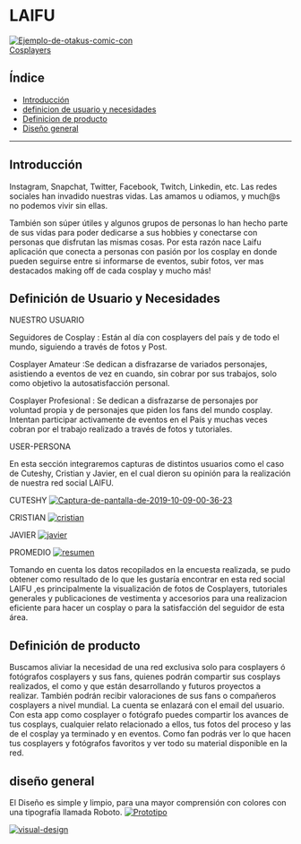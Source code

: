 # LAIFU

<a href="https://ibb.co/qk61JSN"><img src="https://i.ibb.co/18c2zgr/Ejemplo-de-otakus-comic-con.jpg" alt="Ejemplo-de-otakus-comic-con" border="0"></a><br /><a target='_blank' href='https://es.imgbb.com/'>Cosplayers</a><br />

## Índice


* [Introducción](#introducción)
* [definicion de usuario y necesidades](#definición)
* [Definicion de producto](#def2)
* [Diseño general](#diseño)


***

## Introducción

Instagram, Snapchat, Twitter, Facebook, Twitch, Linkedin, etc. Las redes
sociales han invadido nuestras vidas. Las amamos u odiamos, y much@s no podemos
vivir sin ellas.

También son súper útiles y algunos grupos de personas lo han hecho parte de sus vidas
para poder dedicarse a sus hobbies y conectarse con personas que disfrutan las mismas cosas.
Por esta razón nace Laifu aplicación que conecta a personas con pasión por los cosplay en donde pueden seguirse entre si informarse de eventos, subir fotos, ver mas destacados making off de cada cosplay y mucho más!
 


## Definición de Usuario y Necesidades


NUESTRO USUARIO

Seguidores de Cosplay : Están al día con cosplayers del país y de todo el mundo, siguiendo a través de fotos y Post.

Cosplayer Amateur :Se dedican a disfrazarse de variados personajes, asistiendo a eventos de vez en cuando, sin cobrar por sus trabajos, solo como objetivo la autosatisfacción personal.

Cosplayer Profesional : Se dedican a disfrazarse de personajes por voluntad propia y de personajes que piden los fans del mundo cosplay. Intentan participar activamente de eventos en el País y muchas veces cobran por el trabajo realizado a través de fotos y tutoriales.


USER-PERSONA

En esta sección integraremos capturas de distintos usuarios como el caso de Cuteshy, Cristian y Javier, en el cual dieron su opinión para la realización de nuestra red social LAIFU.

CUTESHY
<a href="https://imgbb.com/"><img src="https://i.ibb.co/PwvmZRR/Captura-de-pantalla-de-2019-10-09-00-36-23.png" alt="Captura-de-pantalla-de-2019-10-09-00-36-23" border="0"></a>

CRISTIAN
<a href="https://imgbb.com/"><img src="https://i.ibb.co/wYSytWM/cristian.png" alt="cristian" border="0"></a>

JAVIER
<a href="https://imgbb.com/"><img src="https://i.ibb.co/zR8wq9G/javier.png" alt="javier" border="0"></a>

PROMEDIO
<a href="https://imgbb.com/"><img src="https://i.ibb.co/fSmBKs6/resumen.png" alt="resumen" border="0"></a>


Tomando en cuenta los datos recopilados en la encuesta realizada, se pudo obtener como resultado de lo que les gustaría encontrar en esta red social LAIFU ,es principalmente la visualización de fotos de Cosplayers, tutoriales generales y publicaciones de vestimenta y accesorios para una realizacion eficiente para hacer un cosplay o para la satisfacción del seguidor de esta área.


## Definición de producto
Buscamos aliviar la necesidad de una red exclusiva solo para cosplayers ó fotógrafos cosplayers y sus fans, quienes podrán compartir sus cosplays realizados, el como y que están desarrollando y futuros proyectos a realizar. También podrán recibir valoraciones de sus fans o compañeros cosplayers a nivel mundial. La cuenta se enlazará con el email del usuario. Con esta app como cosplayer o fotógrafo puedes compartir los avances de tus cosplays, cualquier relato relacionado a ellos, tus fotos del proceso y las de el cosplay ya terminado y en eventos. Como fan podrás ver lo que hacen tus cosplayers y fotógrafos favoritos y ver todo su material disponible en la red.


## diseño general
El Diseño es simple y limpio, para una mayor comprensión con colores  con una tipografía llamada Roboto.
<a href="https://ibb.co/k94TsWN"><img src="https://i.ibb.co/KL2gp3T/Prototipo.jpg" alt="Prototipo" border="0"></a>

<a href="https://imgbb.com/"><img src="https://i.ibb.co/F4nP4Sg/visual-design.jpg" alt="visual-design" border="0"></a>